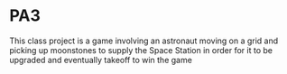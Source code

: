 # PA3
This class project is a game involving an astronaut moving on a grid and picking up moonstones to supply the Space Station in order for it to be upgraded and eventually takeoff to win the game
